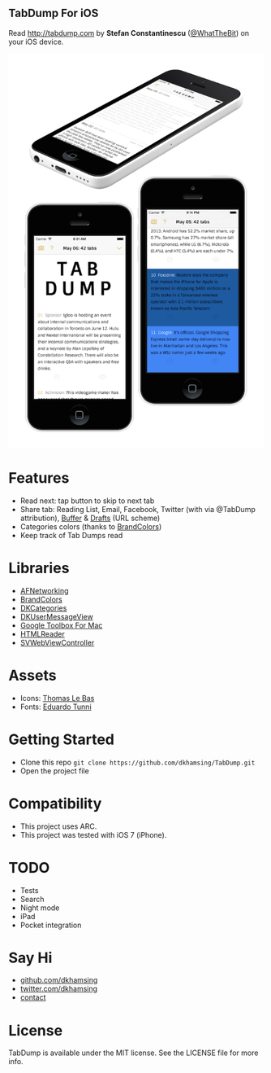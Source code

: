 TabDump For iOS
---------------

Read http://tabdump.com by **Stefan Constantinescu** ([@WhatTheBit](https://twitter.com/WhatTheBit)) on your iOS device.

![](assets/screenshot.png)

# Features
- Read next: tap button to skip to next tab
- Share tab: Reading List, Email, Facebook, Twitter (with via @TabDump attribution), [Buffer](https://bufferapp.com/app) & [Drafts](http://agiletortoise.com/drafts/) (URL scheme)
- Categories colors (thanks to [BrandColors](http://brandcolors.net/))
- Keep track of Tab Dumps read

# Libraries
- [AFNetworking](http://afnetworking.com/)
- [BrandColors](https://github.com/dkhamsing/BrandColors)
- [DKCategories](https://github.com/dkhamsing/DKCategories)
- [DKUserMessageView](https://github.com/dkhamsing/DKUserMessageView)
- [Google Toolbox For Mac](https://code.google.com/p/google-toolbox-for-mac/)
- [HTMLReader](https://github.com/nolanw/HTMLReader) 
- [SVWebViewController](https://github.com/samvermette/SVWebViewController)

# Assets
- Icons: [Thomas Le Bas](http://thomaslebas.com)
- Fonts: [Eduardo Tunni](http://www.tipo.net.ar)

# Getting Started
- Clone this repo `git clone https://github.com/dkhamsing/TabDump.git`
- Open the project file

# Compatibility
- This project uses ARC.
- This project was tested with iOS 7 (iPhone).

# TODO
- Tests
- Search
- Night mode
- iPad
- Pocket integration


# Say Hi
- [github.com/dkhamsing](https://github.com/dkhamsing)
- [twitter.com/dkhamsing](https://twitter.com/dkhamsing)
- [contact](http://dkhamsing.tumblr.com/ask)

# License
TabDump is available under the MIT license. See the LICENSE file for more info.